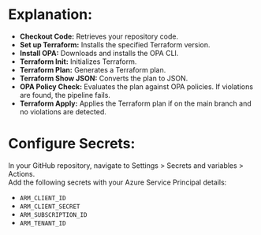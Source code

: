 # Explanation:

- **Checkout Code:** Retrieves your repository code.
- **Set up Terraform:** Installs the specified Terraform version.
- **Install OPA:** Downloads and installs the OPA CLI.
- **Terraform Init:** Initializes Terraform.
- **Terraform Plan:** Generates a Terraform plan.
- **Terraform Show JSON:** Converts the plan to JSON.
- **OPA Policy Check:** Evaluates the plan against OPA policies. If violations are found, the pipeline fails.
- **Terraform Apply:** Applies the Terraform plan if on the main branch and no violations are detected.

# Configure Secrets:

In your GitHub repository, navigate to Settings > Secrets and variables > Actions.  
Add the following secrets with your Azure Service Principal details:

- `ARM_CLIENT_ID`
- `ARM_CLIENT_SECRET`
- `ARM_SUBSCRIPTION_ID`
- `ARM_TENANT_ID`